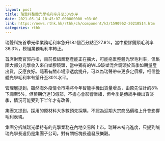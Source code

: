 ```yaml
---
layout: post
title: 瑞聲料整體光學毛利率升至30%水平
date: 2021-05-14 18:45:07.000000000 +08:00
link: https://news.rthk.hk/rthk/ch/component/k2/1590962-20210514.htm
categories: rthk
---
```


瑞聲科技首季光學業務毛利率急升18.1個百分點至27.8%，當中塑膠鏡頭毛利率36.3%，模組業務毛利率轉正。

首席財務官郭丹指，目前模組業務產能正在擴大，可能拖累整體光學毛利率，但集團大部分光學收入來自塑膠鏡頭，當中獨有的WLG玻塑混合鏡頭於首季如期量產出貨，反應良好。隨著有關市場滲透度提升，可以為瑞聲帶來更多定價權，相信整體光學毛利率有望升至30%水平。

管理層提到，雖然海外疫情令市場將今年智能手機出貨量增長，由原先估計的8%下調至5%，但預期仍達13億部，不擔心會影響業績，但今季是傳統手機出貨淡季，情況可能要到下半年才有改善。

集團又提到，採用的原材料大多數預先採購，不認為迎期大宗商品價格上升會影響毛利表現。

集團分拆誠瑞光學持有的光學業務在內地交易所上市。瑞聲未補充進度，只提到誠瑞光學長遠仍是集團子公司，對有關板塊長遠發展樂觀。
